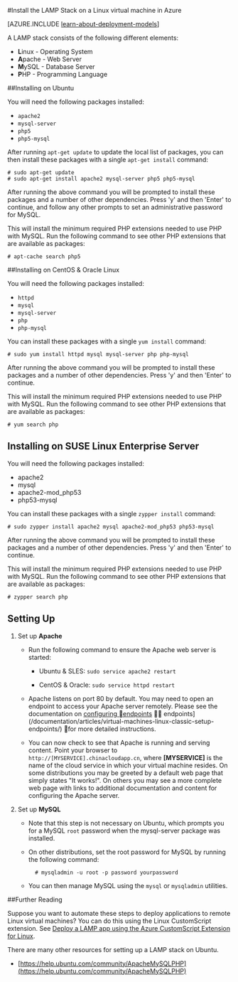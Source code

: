 <properties
	pageTitle="Install the LAMP stack on a Linux virtual machine | Azure"
	description="Learn how to install the LAMP stack on a Linux virtual machine (VM) in Azure."
	services="virtual-machines-linux"
	documentationCenter=""
	authors="szarkos"
	manager="timlt"
	editor=""
	tags="azure-service-management,azure-resource-manager"/>

<tags
	ms.service="virtual-machines-linux"
	ms.date="07/29/2015"
	wacn.date=""/>



#Install the LAMP Stack on a Linux virtual machine in Azure

[AZURE.INCLUDE [learn-about-deployment-models](../../includes/learn-about-deployment-models-both-include.md)]


A LAMP stack consists of the following different elements:

- **L**inux - Operating System
- **A**pache - Web Server
- **M**ySQL - Database Server
- **P**HP - Programming Language


##Installing on Ubuntu

You will need the following packages installed:

- `apache2`
- `mysql-server`
- `php5`
- `php5-mysql`

After running `apt-get update` to update the local list of packages, you can then install these packages with a single `apt-get install` command:

	# sudo apt-get update
	# sudo apt-get install apache2 mysql-server php5 php5-mysql

After running the above command you will be prompted to install these packages and a number of other dependencies.  Press 'y' and then 'Enter' to continue, and follow any other prompts to set an administrative password for MySQL.

This will install the minimum required PHP extensions needed to use PHP with MySQL. Run the following command to see other PHP extensions that are available as packages:

	# apt-cache search php5


##Installing on CentOS & Oracle Linux

You will need the following packages installed:

- `httpd`
- `mysql`
- `mysql-server`
- `php`
- `php-mysql`

You can install these packages with a single `yum install` command:

	# sudo yum install httpd mysql mysql-server php php-mysql

After running the above command you will be prompted to install these packages and a number of other dependencies.  Press 'y' and then 'Enter' to continue.

This will install the minimum required PHP extensions needed to use PHP with MySQL. Run the following command to see other PHP extensions that are available as packages:

	# yum search php


## Installing on SUSE Linux Enterprise Server

You will need the following packages installed:

- apache2
- mysql
- apache2-mod_php53
- php53-mysql

You can install these packages with a single `zypper install` command:

	# sudo zypper install apache2 mysql apache2-mod_php53 php53-mysql

After running the above command you will be prompted to install these packages and a number of other dependencies.  Press 'y' and then 'Enter' to continue.

This will install the minimum required PHP extensions needed to use PHP with MySQL. Run the following command to see other PHP extensions that are available as packages:

	# zypper search php


Setting Up
----------

1. Set up **Apache**

	- Run the following command to ensure the Apache web server is started:

		- Ubuntu & SLES: `sudo service apache2 restart`

		- CentOS & Oracle: `sudo service httpd restart`

	- Apache listens on port 80 by default. You may need to open an endpoint to access your Apache server remotely.  Please see the documentation on [configuring  endpoints](/documentation/articles/virtual-machines-windows-classic-setup-endpoints/)  endpoints](/documentation/articles/virtual-machines-linux-classic-setup-endpoints/)  for more detailed instructions.

	- You can now check to see that Apache is running and serving content. Point your browser to `http://[MYSERVICE].chinacloudapp.cn`, where **[MYSERVICE]** is the name of the cloud service in which your virtual machine resides. On some distributions you may be greeted by a default web page that simply states "It works!". On others you may see a more complete web page with links to additional documentation and content for configuring the Apache server.

2. Set up **MySQL**

	- Note that this step is not necessary on Ubuntu, which prompts you for a MySQL `root` password when the mysql-server package was installed.

	- On other distributions, set the root password for MySQL by running the following command:

			# mysqladmin -u root -p password yourpassword

	- You can then manage MySQL using the `mysql` or `mysqladmin` utilities.


##Further Reading

Suppose you want to automate these steps to deploy applications to remote Linux virtual machines? You can do this using the Linux CustomScript extension. See [Deploy a LAMP app using the Azure CustomScript Extension for Linux](/documentation/articles/virtual-machines-linux-classic-lamp-script/).

There are many other resources for setting up a LAMP stack on Ubuntu.

- [https://help.ubuntu.com/community/ApacheMySQLPHP](https://help.ubuntu.com/community/ApacheMySQLPHP)
 